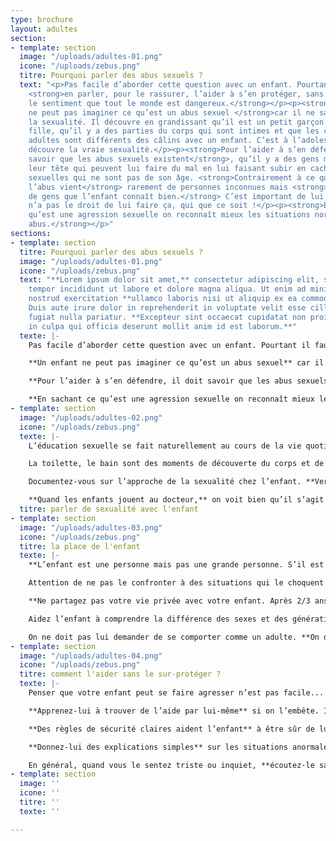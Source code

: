 ```yaml
---
type: brochure
layout: adultes
section:
- template: section
  image: "/uploads/adultes-01.png"
  icone: "/uploads/zebus.png"
  titre: Pourquoi parler des abus sexuels ?
  text: "<p>Pas facile d’aborder cette question avec un enfant. Pourtant il faut lui
    <strong>en parler, pour le rassurer, l’aider à s’en protéger, sans lui donner
    le sentiment que tout le monde est dangereux.</strong></p><p><strong>Un enfant
    ne peut pas imaginer ce qu’est un abus sexuel </strong>car il ne sait pas ce qu’est
    la sexualité. Il découvre en grandissant qu’il est un petit garçon ou une petite
    fille, qu’il y a des parties du corps qui sont intimes et que les câlins entre
    adultes sont différents des câlins avec un enfant. C’est à l’adolescence qu’il
    découvre la vraie sexualité.</p><p><strong>Pour l’aider à s’en défendre, il doit
    savoir que les abus sexuels existent</strong>, qu’il y a des gens malades dans
    leur tête qui peuvent lui faire du mal en lui faisant subir en cachette des caresses
    sexuelles qui ne sont pas de son âge. <strong>Contrairement à ce que l’on croit,
    l’abus vient</strong> rarement de personnes inconnues mais <strong>généralement
    de gens que l’enfant connaît bien.</strong> C’est important de lui expliquer qu’on
    n’a pas le droit de lui faire ça, qui que ce soit !</p><p><strong>En sachant ce
    qu’est une agression sexuelle on reconnaît mieux les situations normales et les
    abus.</strong></p>"
sections:
- template: section
  titre: Pourquoi parler des abus sexuels ?
  image: "/uploads/adultes-01.png"
  icone: "/uploads/zebus.png"
  text: "**Lorem ipsum dolor sit amet,** consectetur adipiscing elit, sed do eiusmod
    tempor incididunt ut labore et dolore magna aliqua. Ut enim ad minim veniam, quis
    nostrud exercitation **ullamco laboris nisi ut aliquip ex ea commodo consequat.**
    Duis aute irure dolor in reprehenderit in voluptate velit esse cillum dolore eu
    fugiat nulla pariatur. **Excepteur sint occaecat cupidatat non proident, sunt
    in culpa qui officia deserunt mollit anim id est laborum.**"
  texte: |-
    Pas facile d’aborder cette question avec un enfant. Pourtant il faut lui **en parler, pour le rassurer, l’aider à s’en protéger, sans lui donner le sentiment que tout le monde est dangereux.**

    **Un enfant ne peut pas imaginer ce qu’est un abus sexuel** car il ne sait pas ce qu’est la sexualité. Il découvre en grandissant qu’il est un petit garçon ou une petite fille, qu’il y a des parties du corps qui sont intimes et que les câlins entre adultes sont différents des câlins avec un enfant. C’est à l’adolescence qu’il découvre la vraie sexualité.

    **Pour l’aider à s’en défendre, il doit savoir que les abus sexuels existent,** qu’il y a des gens malades dans leur tête qui peuvent lui faire du mal en lui faisant subir en cachette des caresses sexuelles qui ne sont pas de son âge. **Contrairement à ce que l’on croit, l’abus vient** rarement de personnes inconnues mais **généralement de gens que l’enfant connaît bien.** C’est important de lui expliquer qu’on n’a pas le droit de lui faire ça, qui que ce soit !

    **En sachant ce qu’est une agression sexuelle on reconnaît mieux les situations normales et les abus.**
- template: section
  image: "/uploads/adultes-02.png"
  icone: "/uploads/zebus.png"
  texte: |-
    L’éducation sexuelle se fait naturellement au cours de la vie quotidienne. **Laissez-le poser des questions, demandez-lui ce qu’il imagine.**

    La toilette, le bain sont des moments de découverte du corps et de la différence des sexes. C’est normal qu’un enfant soit curieux, cela l’intéresse, **essayez de lui répondre sans gêne !** Expliquez-lui comment son corps fonctionne, que son corps lui appartient, qu’il a droit au respect et à la protection des adultes. Adaptez vos réponses à son âge.

    Documentez-vous sur l’approche de la sexualité chez l’enfant. **Vers 4/5 ans, expliquez-lui que son sexe est un endroit privé,** qu’il ne doit pas le montrer ou le toucher tout le temps, même si c’est agréable. On doit le laver tout seul et on ne s’en sert vraiment que quand on est grand et amoureux...

    **Quand les enfants jouent au docteur,** on voit bien qu’il s’agit d’une curiosité normale si l’ambiance est celle d’un jeu et s’il n’y a ni contrainte ni violence. **Il faut s’inquiéter si un enfant en force un autre et l’oblige à se déshabiller** en prétextant que c’est un jeu.
  titre: parler de sexualité avec l'enfant
- template: section
  image: "/uploads/adultes-03.png"
  icone: "/uploads/zebus.png"
  titre: la place de l'enfant
  texte: |-
    **L’enfant est une personne mais pas une grande personne. S’il est curieux du monde des adultes il ne le comprend pas toujours.**

    Attention de ne pas le confronter à des situations qui le choquent : les disputes entre adultes, les images violentes, la nudité. Ça peut l’impressionner et lui faire peur.

    **Ne partagez pas votre vie privée avec votre enfant. Après 2/3 ans, ne vous montrez plus tout nu devant lui.**

    Aidez l’enfant à comprendre la différence des sexes et des générations. Vous pouvez lui parler de la nature, des âges de la vie, des personnes de sa famille : les papas, les mamans, les frères et sœurs, les grands-parents, les beaux-pères, les belles-mères, les demi-frères et les demi-sœurs... les plus jeunes, les plus grands, les ados et les bébés. Si chacun a sa place, l’enfant comprend que chaque âge a ses plaisirs : jouer, travailler à l’école, sortir avec ses copains, avoir un amoureux ou une amoureuse.

    On ne doit pas lui demander de se comporter comme un adulte. **On doit le respecter en tant qu’enfant. Ainsi, il pourra plus facilement savoir ce qui est normal et ce qui ne l’est pas.**
- template: section
  image: "/uploads/adultes-04.png"
  icone: "/uploads/zebus.png"
  titre: comment l'aider sans le sur-protéger ?
  texte: |-
    Penser que votre enfant peut se faire agresser n’est pas facile... mais **il aura moins peur s’il sait quoi faire.**

    **Apprenez-lui à trouver de l’aide par lui-même** si on l’embête. Il ne doit pas parler aux inconnus et il doit refuser de les suivre. Il doit oser en parler si quelqu’un veut toucher son sexe même si c’est quelqu’un qu’il connaît bien.

    **Des règles de sécurité claires aident l’enfant** à être sûr de lui et indépendant : il peut alors rester spontané et affectueux.

    **Donnez-lui des explications simples** sur les situations anormales ou dangereuses. Parlez-lui, par exemple, de la différence entre quelqu’un qui lui fait des caresses en secret et quelqu’un qui le prend dans ses bras devant tout lemonde. **Dites-lui qu’il peut dire " non " ou changer d’avis** si un jeu dérape, si ça va trop loin ou s’il a un doute.

    En général, quand vous le sentez triste ou inquiet, **écoutez-le sans reproche pour lui montrer votre confiance.** Intéressez-vous à son point de vue, à ce qu’il pense. **S’il n’a pas peur d’être grondé ou que l’on se moque de lui, il osera parler de ce qui le tracasse.**
- template: section
  image: ''
  icone: ''
  titre: ''
  texte: ''

---
```

